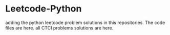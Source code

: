 # Leetcode-Python
adding the python leetcode problem solutions in this repositories. 
The code files are here. 
all CTCI problems solutions are here.   

























































































































































































































































































































































































































































































































































































































































































































































































































































































































































































































































































































































































































































































































































